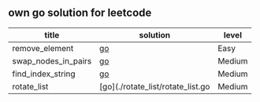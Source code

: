 ## own go solution for leetcode

  | title               | solution                                           | level  |
  |---------------------|----------------------------------------------------|--------|
  | remove_element      | [go](./remove_element/remove_element.go)           | Easy   |
  | swap_nodes_in_pairs | [go](./swap_nodes_in_pairs/swap_nodes_in_pairs.go) | Medium |
  | find_index_string   | [go](./find_index_string/find_index__string.go)    | Medium |
  | rotate_list         | [go](./rotate_list/rotate_list.go                  | Medium |
